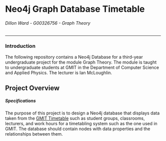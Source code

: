# Neo4j Graph Database Timetable
###### *Dillon Ward - G00326756 - Graph Theory*
---
### Introduction
The following repository contains a Neo4j Database for a third-year undergraduate project for the module Graph Theory. The module is taught to undergraduate students at GMIT in the Department of Computer Science and Applied Physics. The lecturer is Ian McLoughlin.

## Project Overview
##### Specifications
The purpose of this project is to design a Neo4j database that displays data taken from the [GMIT Timetable](https://timetable.gmit.ie/) such as student groups, classrooms, lecturers, and work hours for a timetabling system such as the one used in GMIT. The database should contain nodes with data properties and the relationships between them. 

